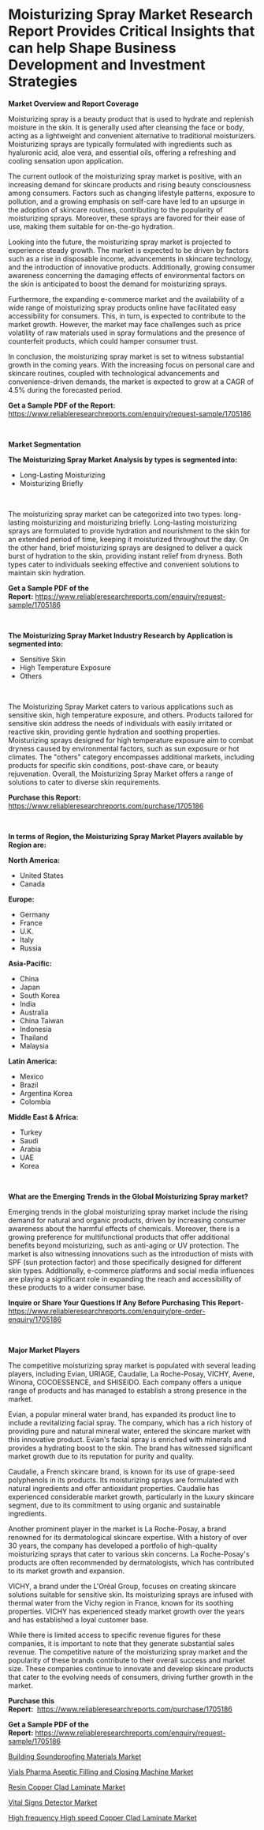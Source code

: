 <p><h1>Moisturizing Spray Market Research Report Provides Critical Insights that can help Shape Business Development and Investment Strategies</h1></p><p><strong>Market Overview and Report Coverage</strong></p>
<p><p>Moisturizing spray is a beauty product that is used to hydrate and replenish moisture in the skin. It is generally used after cleansing the face or body, acting as a lightweight and convenient alternative to traditional moisturizers. Moisturizing sprays are typically formulated with ingredients such as hyaluronic acid, aloe vera, and essential oils, offering a refreshing and cooling sensation upon application.</p><p>The current outlook of the moisturizing spray market is positive, with an increasing demand for skincare products and rising beauty consciousness among consumers. Factors such as changing lifestyle patterns, exposure to pollution, and a growing emphasis on self-care have led to an upsurge in the adoption of skincare routines, contributing to the popularity of moisturizing sprays. Moreover, these sprays are favored for their ease of use, making them suitable for on-the-go hydration.</p><p>Looking into the future, the moisturizing spray market is projected to experience steady growth. The market is expected to be driven by factors such as a rise in disposable income, advancements in skincare technology, and the introduction of innovative products. Additionally, growing consumer awareness concerning the damaging effects of environmental factors on the skin is anticipated to boost the demand for moisturizing sprays.</p><p>Furthermore, the expanding e-commerce market and the availability of a wide range of moisturizing spray products online have facilitated easy accessibility for consumers. This, in turn, is expected to contribute to the market growth. However, the market may face challenges such as price volatility of raw materials used in spray formulations and the presence of counterfeit products, which could hamper consumer trust.</p><p>In conclusion, the moisturizing spray market is set to witness substantial growth in the coming years. With the increasing focus on personal care and skincare routines, coupled with technological advancements and convenience-driven demands, the market is expected to grow at a CAGR of 4.5% during the forecasted period.</p></p>
<p><strong>Get a Sample PDF of the Report:</strong> <a href="https://www.reliableresearchreports.com/enquiry/request-sample/1705186">https://www.reliableresearchreports.com/enquiry/request-sample/1705186</a></p>
<p>&nbsp;</p>
<p><strong>Market Segmentation</strong></p>
<p><strong>The Moisturizing Spray Market Analysis by types is segmented into:</strong></p>
<p><ul><li>Long-Lasting Moisturizing</li><li>Moisturizing Briefly</li></ul></p>
<p>&nbsp;</p>
<p><p>The moisturizing spray market can be categorized into two types: long-lasting moisturizing and moisturizing briefly. Long-lasting moisturizing sprays are formulated to provide hydration and nourishment to the skin for an extended period of time, keeping it moisturized throughout the day. On the other hand, brief moisturizing sprays are designed to deliver a quick burst of hydration to the skin, providing instant relief from dryness. Both types cater to individuals seeking effective and convenient solutions to maintain skin hydration.</p></p>
<p><strong>Get a Sample PDF of the Report:</strong>&nbsp;<a href="https://www.reliableresearchreports.com/enquiry/request-sample/1705186">https://www.reliableresearchreports.com/enquiry/request-sample/1705186</a></p>
<p>&nbsp;</p>
<p><strong>The Moisturizing Spray Market Industry Research by Application is segmented into:</strong></p>
<p><ul><li>Sensitive Skin</li><li>High Temperature Exposure</li><li>Others</li></ul></p>
<p>&nbsp;</p>
<p><p>The Moisturizing Spray Market caters to various applications such as sensitive skin, high temperature exposure, and others. Products tailored for sensitive skin address the needs of individuals with easily irritated or reactive skin, providing gentle hydration and soothing properties. Moisturizing sprays designed for high temperature exposure aim to combat dryness caused by environmental factors, such as sun exposure or hot climates. The "others" category encompasses additional markets, including products for specific skin conditions, post-shave care, or beauty rejuvenation. Overall, the Moisturizing Spray Market offers a range of solutions to cater to diverse skin requirements.</p></p>
<p><strong>Purchase this Report:</strong>&nbsp; <a href="https://www.reliableresearchreports.com/purchase/1705186">https://www.reliableresearchreports.com/purchase/1705186</a></p>
<p>&nbsp;</p>
<p><strong>In terms of Region, the Moisturizing Spray Market Players available by Region are:</strong></p>
<p>
    <p> <strong> North America: </strong>
        <ul>
            <li>United States</li>
            <li>Canada</li>
        </ul>
        </p> 
    <p> <strong> Europe: </strong>
        <ul>
            <li>Germany</li>
            <li>France</li>
            <li>U.K.</li>
            <li>Italy</li>
            <li>Russia</li>
        </ul>
        </p> 
    <p> <strong> Asia-Pacific: </strong>
        <ul>
            <li>China</li>
            <li>Japan</li>
            <li>South Korea</li>
            <li>India</li>
            <li>Australia</li>
            <li>China Taiwan</li>
            <li>Indonesia</li>
            <li>Thailand</li>
            <li>Malaysia</li>
        </ul>
        </p> 
    <p> <strong> Latin America: </strong>
        <ul>
            <li>Mexico</li>
            <li>Brazil</li>
            <li>Argentina Korea</li>
            <li>Colombia</li>
        </ul>
        </p> 
    <p> <strong> Middle East & Africa: </strong>
        <ul>
            <li>Turkey</li>
            <li>Saudi</li>
            <li>Arabia</li>
            <li>UAE</li>
            <li>Korea</li>
        </ul>
    </p>
    </p>
<p>&nbsp;</p>
<p><strong>What are the Emerging Trends in the Global Moisturizing Spray market?</strong></p>
<p><p>Emerging trends in the global moisturizing spray market include the rising demand for natural and organic products, driven by increasing consumer awareness about the harmful effects of chemicals. Moreover, there is a growing preference for multifunctional products that offer additional benefits beyond moisturizing, such as anti-aging or UV protection. The market is also witnessing innovations such as the introduction of mists with SPF (sun protection factor) and those specifically designed for different skin types. Additionally, e-commerce platforms and social media influences are playing a significant role in expanding the reach and accessibility of these products to a wider consumer base.</p></p>
<p><strong>Inquire or Share Your Questions If Any Before Purchasing This Report</strong>- <a href="https://www.reliableresearchreports.com/enquiry/pre-order-enquiry/1705186">https://www.reliableresearchreports.com/enquiry/pre-order-enquiry/1705186</a></p>
<p>&nbsp;</p>
<p><strong>Major Market Players</strong></p>
<p><p>The competitive moisturizing spray market is populated with several leading players, including Evian, URIAGE, Caudalie, La Roche-Posay, VICHY, Avene, Winona, COCOESSENCE, and SHISEIDO. Each company offers a unique range of products and has managed to establish a strong presence in the market.</p><p>Evian, a popular mineral water brand, has expanded its product line to include a revitalizing facial spray. The company, which has a rich history of providing pure and natural mineral water, entered the skincare market with this innovative product. Evian's facial spray is enriched with minerals and provides a hydrating boost to the skin. The brand has witnessed significant market growth due to its reputation for purity and quality.</p><p>Caudalie, a French skincare brand, is known for its use of grape-seed polyphenols in its products. Its moisturizing sprays are formulated with natural ingredients and offer antioxidant properties. Caudalie has experienced considerable market growth, particularly in the luxury skincare segment, due to its commitment to using organic and sustainable ingredients.</p><p>Another prominent player in the market is La Roche-Posay, a brand renowned for its dermatological skincare expertise. With a history of over 30 years, the company has developed a portfolio of high-quality moisturizing sprays that cater to various skin concerns. La Roche-Posay's products are often recommended by dermatologists, which has contributed to its market growth and expansion.</p><p>VICHY, a brand under the L'Oréal Group, focuses on creating skincare solutions suitable for sensitive skin. Its moisturizing sprays are infused with thermal water from the Vichy region in France, known for its soothing properties. VICHY has experienced steady market growth over the years and has established a loyal customer base.</p><p>While there is limited access to specific revenue figures for these companies, it is important to note that they generate substantial sales revenue. The competitive nature of the moisturizing spray market and the popularity of these brands contribute to their overall success and market size. These companies continue to innovate and develop skincare products that cater to the evolving needs of consumers, driving further growth in the market.</p></p>
<p><strong>Purchase this Report:</strong>&nbsp;&nbsp;<a href="https://www.reliableresearchreports.com/purchase/1705186">https://www.reliableresearchreports.com/purchase/1705186</a></p>
<p></p>
<p><strong>Get a Sample PDF of the Report:</strong>&nbsp;<a href="https://www.reliableresearchreports.com/enquiry/request-sample/1705186">https://www.reliableresearchreports.com/enquiry/request-sample/1705186</a></p>
<p><p><a href="https://medium.com/@sheetal.reportprime/building-soundproofing-materials-market-insight-market-trends-growth-forecasted-from-2023-to-d4f63b5f8fe4">Building Soundproofing Materials Market</a></p><p><a href="https://www.linkedin.com/pulse/decoding-vials-pharma-aseptic-filling-closing-machine-qbuuf/">Vials Pharma Aseptic Filling and Closing Machine Market</a></p><p><a href="https://www.linkedin.com/pulse/resin-copper-clad-laminate-market-challenges-opportunities-apihf/">Resin Copper Clad Laminate Market</a></p><p><a href="https://medium.com/@reportprime05/vital-signs-detector-market-trends-and-market-analysis-forecasted-for-period-2023-2030-58c943d1c667">Vital Signs Detector Market</a></p><p><a href="https://www.linkedin.com/pulse/high-frequency-speed-copper-clad-laminate-market-size-growth-hdtnf/">High frequency High speed Copper Clad Laminate Market</a></p></p>